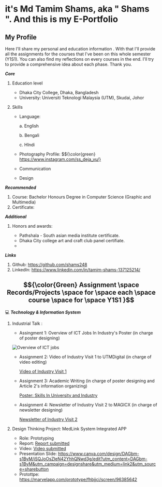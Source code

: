 # it's Md Tamim Shams, aka " Shams ". And this is my E-Portfolio

## My Profile

Here I'll share my personal and education information . With that I'll provide all the assignments for the courses that I've been on this whole semester (Y1S1). You can also find my reflections on every courses in the end. I'll try to provide a comprehensive idea about each phase. Thank you.

  **_Core_** 
1. Education level
   - Dhaka City College, Dhaka, Bangladesh
   - University: Universiti Teknologi Malaysia (UTM), Skudai, Johor 

2. Skills
   - Language:
     
     a. English 
     
     b. Bengali

     c. HIndi

   - Photography
     Profile: $${\color{green} https://www.instagram.com/ss_deja_vu/}
     
   - Communication
   
   - Design

 **_Recommended_** 
1. Course: Bachelor Honours Degree in Computer Science (Graphic and Multimedia)
2. Certificate: 

 **_Additional_** 
1. Honors and awards:

    - Pathshala - South asian media institute certificate.
    - Dhaka City college art and craft club panel certifiate.
   - 
  
 **_Links_**
1. Github: https://github.com/shams248
2. LinkedIn: https://www.linkedin.com/in/tamim-shams-137125214/

## $${\color{Green} Assignment \space Records/Projects \space for \space each \space course \space for \space Y1S1 }$$
💻 **_Technology & Information System_**
1. Industrial Talk :
   - Assingment 1: Overview of ICT Jobs In Industry's Poster (in charge of poster designing)
     
    ![Overview of ICT jobs](https://github.com/shams248/SECP1513/blob/main/Air%20Asia.jpg)
   - Assignment 2: Video of Industry Visit 1 to UTMDigital (in charge of video editing)
     
      [Video of Industry Visit 1](https://drive.google.com/file/d/14VvHXPuBt_WW6CV3fFcrTaw2B5IA87kl/view?usp=drive_link)
   - Assignment 3: Academic Writing (in charge of poster designing and Article 2's information organizing)
     
      [Poster: Skills In University and Industry](https://drive.google.com/file/d/12ZhcBcClfN6L0r9VbyXTGAgCVPVMptbr/view?usp=drive_link)
   - Assignment 4: Newsletter of Industry Visit 2 to MAGICX (in charge of newsletter designing)
     
      [Newsletter of Industry Visit 2](https://drive.google.com/file/d/1H3dpezWyqEa-g52VPX5dACdMTwxRwGJH/view?usp=drive_link)

2. Design Thinking Project: MedLink System Integrated APP
   - Role: Prototyping 
   - Report: [Report submitted](https://docs.google.com/document/d/1w1yvnSP165jg1foz9DhB7C2CA8BOHhwi/edit?usp=drive_link&ouid=109765325805169218130&rtpof=true&sd=true)
   - Video: [Video submitted](https://drive.google.com/file/d/1LvJhssDh4RJOZLKDv5z8sFjedmDVZhKP/view?usp=drive_link)
   - Presentation Slide: https://www.canva.com/design/DAGbm-s1ByM/jSQJoOsZIeN42YhhQNwd3g/edit?utm_content=DAGbm-s1ByM&utm_campaign=designshare&utm_medium=link2&utm_source=sharebutton
   - Protottpe: https://marvelapp.com/prototype/fhbjjci/screen/96385642


